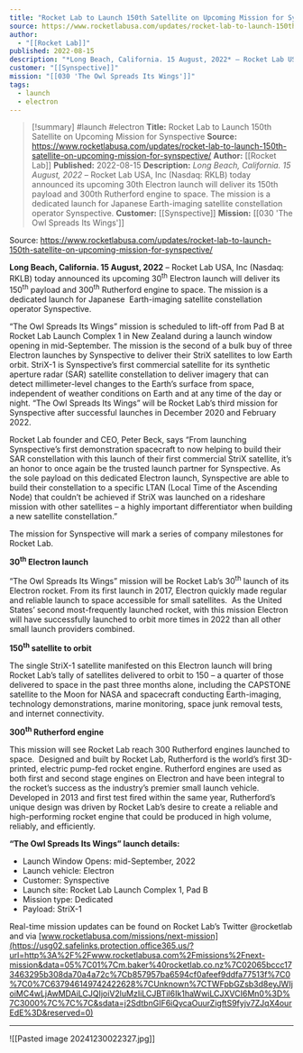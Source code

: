 ```yaml
---
title: "Rocket Lab to Launch 150th Satellite on Upcoming Mission for Synspective "
source: https://www.rocketlabusa.com/updates/rocket-lab-to-launch-150th-satellite-on-upcoming-mission-for-synspective/
author:
  - "[[Rocket Lab]]"
published: 2022-08-15
description: "*Long Beach, California. 15 August, 2022* – Rocket Lab USA, Inc (Nasdaq: RKLB) today announced its upcoming 30th Electron launch will deliver its 150th payload and 300th Rutherford engine to space. The mission is a dedicated launch for Japanese Earth-imaging satellite constellation operator Synspective."
customer: "[[Synspective]]"
mission: "[[030 'The Owl Spreads Its Wings']]"
tags:
  - launch
  - electron
---
```

>[!summary]
#launch #electron
**Title:** Rocket Lab to Launch 150th Satellite on Upcoming Mission for Synspective 
**Source:** https://www.rocketlabusa.com/updates/rocket-lab-to-launch-150th-satellite-on-upcoming-mission-for-synspective/
**Author:** [[Rocket Lab]]
**Published:** 2022-08-15
**Description:** *Long Beach, California. 15 August, 2022* – Rocket Lab USA, Inc (Nasdaq: RKLB) today announced its upcoming 30th Electron launch will deliver its 150th payload and 300th Rutherford engine to space. The mission is a dedicated launch for Japanese Earth-imaging satellite constellation operator Synspective.
**Customer:** [[Synspective]]
**Mission:** [[030 'The Owl Spreads Its Wings']]

Source: https://www.rocketlabusa.com/updates/rocket-lab-to-launch-150th-satellite-on-upcoming-mission-for-synspective/

**Long Beach, California. 15 August, 2022** – Rocket Lab USA, Inc (Nasdaq: RKLB) today announced its upcoming 30<sup>th</sup> Electron launch will deliver its 150<sup>th</sup> payload and 300<sup>th</sup> Rutherford engine to space. The mission is a dedicated launch for Japanese  Earth-imaging satellite constellation operator Synspective.

“The Owl Spreads Its Wings” mission is scheduled to lift-off from Pad B at Rocket Lab Launch Complex 1 in New Zealand during a launch window opening in mid-September. The mission is the second of a bulk buy of three Electron launches by Synspective to deliver their StriX satellites to low Earth orbit. StriX-1 is Synspective’s first commercial satellite for its synthetic aperture radar (SAR) satellite constellation to deliver imagery that can detect millimeter-level changes to the Earth’s surface from space, independent of weather conditions on Earth and at any time of the day or night. “The Owl Spreads Its Wings” will be Rocket Lab’s third mission for Synspective after successful launches in December 2020 and February 2022.

Rocket Lab founder and CEO, Peter Beck, says “From launching Synspective’s first demonstration spacecraft to now helping to build their SAR constellation with this launch of their first commercial StriX satellite, it’s an honor to once again be the trusted launch partner for Synspective. As the sole payload on this dedicated Electron launch, Synspective are able to build their constellation to a specific LTAN (Local Time of the Ascending Node) that couldn’t be achieved if StriX was launched on a rideshare mission with other satellites – a highly important differentiator when building a new satellite constellation.”

The mission for Synspective will mark a series of company milestones for Rocket Lab.

**30<sup>th</sup> Electron launch**

“The Owl Spreads Its Wings” mission will be Rocket Lab’s 30<sup>th</sup> launch of its Electron rocket. From its first launch in 2017, Electron quickly made regular and reliable launch to space accessible for small satellites.  As the United States’ second most-frequently launched rocket, with this mission Electron will have successfully launched to orbit more times in 2022 than all other small launch providers combined.

**150<sup>th</sup> satellite to orbit**

The single StriX-1 satellite manifested on this Electron launch will bring Rocket Lab’s tally of satellites delivered to orbit to 150 – a quarter of those delivered to space in the past three months alone, including the CAPSTONE satellite to the Moon for NASA and spacecraft conducting Earth-imaging, technology demonstrations, marine monitoring, space junk removal tests, and internet connectivity.

**300<sup>th</sup> Rutherford engine**

This mission will see Rocket Lab reach 300 Rutherford engines launched to space.  Designed and built by Rocket Lab, Rutherford is the world’s first 3D-printed, electric pump-fed rocket engine. Rutherford engines are used as both first and second stage engines on Electron and have been integral to the rocket’s success as the industry’s premier small launch vehicle. Developed in 2013 and first test fired within the same year, Rutherford’s unique design was driven by Rocket Lab’s desire to create a reliable and high-performing rocket engine that could be produced in high volume, reliably, and efficiently.

**“The Owl Spreads Its Wings” launch details:** 

- Launch Window Opens: mid-September, 2022
- Launch vehicle: Electron
- Customer: Synspective
- Launch site: Rocket Lab Launch Complex 1, Pad B
- Mission type: Dedicated
- Payload: StriX-1

Real-time mission updates can be found on Rocket Lab’s Twitter @rocketlab and via [www.rocketlabusa.com/missions/next-mission](https://usg02.safelinks.protection.office365.us/?url=http%3A%2F%2Fwww.rocketlabusa.com%2Fmissions%2Fnext-mission&data=05%7C01%7Cm.baker%40rocketlab.co.nz%7C02065bccc173463295b308da70a4a72c%7Cb857957ba6594cf0afeef9ddfa77513f%7C0%7C0%7C637946149742422628%7CUnknown%7CTWFpbGZsb3d8eyJWIjoiMC4wLjAwMDAiLCJQIjoiV2luMzIiLCJBTiI6Ik1haWwiLCJXVCI6Mn0%3D%7C3000%7C%7C%7C&sdata=j2SdtbnGIF6iQycaOuurZigftS9fyjv7ZJqX4ourEdE%3D&reserved=0)

---

![[Pasted image 20241230022327.jpg]]